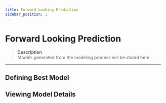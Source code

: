 ```yaml
---
title: Forward Looking Prediction
sidebar_position: 1
---
```


# Forward Looking Prediction
>**Description**  
Models generated from the modeling process will be stored here.
---

## Defining Best Model

## Viewing Model Details